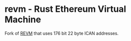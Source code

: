 # revm - Rust Ethereum Virtual Machine

Fork of [REVM](https://github.com/bluealloy/revm) that uses 176 bit 22 byte ICAN addresses.
